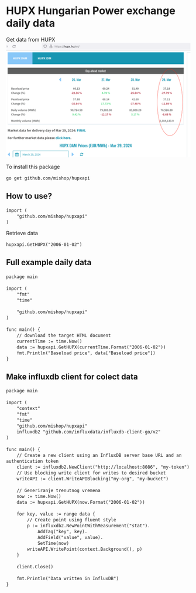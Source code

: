 # HUPX Hungarian Power exchange daily data
Get data from HUPX 
![Data](hupxdata.png)

To install this package
```
go get github.com/mishop/hupxapi 
```

## How to use?
```
import (
	"github.com/mishop/hupxapi"
)
```

Retrieve data
```
hupxapi.GetHUPX("2006-01-02")
```

## Full example daily data
```
package main

import (
	"fmt"
	"time"

	"github.com/mishop/hupxapi"
)

func main() {
	// download the target HTML document
	currentTime := time.Now()
	data := hupxapi.GetHUPX(currentTime.Format("2006-01-02"))
	fmt.Println("Baseload price", data["Baseload price"])
}
```

## Make influxdb client for colect data

```
package main

import (
	"context"
	"fmt"
	"time"
	"github.com/mishop/hupxapi"
	influxdb2 "github.com/influxdata/influxdb-client-go/v2"
)

func main() {
	// Create a new client using an InfluxDB server base URL and an authentication token
	client := influxdb2.NewClient("http://localhost:8086", "my-token")
	// Use blocking write client for writes to desired bucket
	writeAPI := client.WriteAPIBlocking("my-org", "my-bucket")

	// Generiranje trenutnog vremena
	now := time.Now()
	data := hupxapi.GetHUPX(now.Format("2006-01-02"))

	for key, value := range data {
		// Create point using fluent style
		p := influxdb2.NewPointWithMeasurement("stat").
			AddTag("key", key).
			AddField("value", value).
			SetTime(now)
		writeAPI.WritePoint(context.Background(), p)
	}

	client.Close()

	fmt.Println("Data written in InfluxDB")
}
```